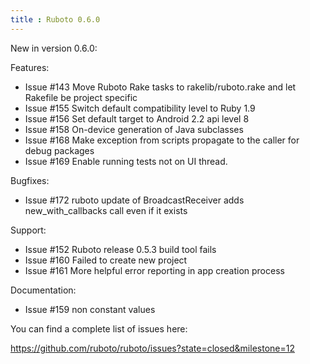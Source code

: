 ```yaml
---
title : Ruboto 0.6.0
---
```

New in version 0.6.0:

Features:

* Issue #143 Move Ruboto Rake tasks to rakelib/ruboto.rake and let Rakefile be project specific
* Issue #155 Switch default compatibility level to Ruby 1.9
* Issue #156 Set default target to Android 2.2 api level 8
* Issue #158 On-device generation of Java subclasses
* Issue #168 Make exception from scripts propagate to the caller for debug packages
* Issue #169 Enable running tests not on UI thread.

Bugfixes:

* Issue #172 ruboto update of BroadcastReceiver adds new_with_callbacks call even if it exists

Support:

* Issue #152 Ruboto release 0.5.3 build tool fails
* Issue #160 Failed to create new project
* Issue #161 More helpful error reporting in app creation process

Documentation:

* Issue #159 non constant values


You can find a complete list of issues here:

https://github.com/ruboto/ruboto/issues?state=closed&milestone=12
